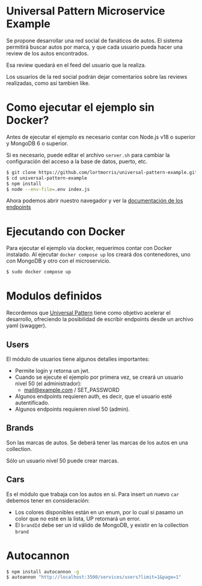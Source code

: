 # Universal Pattern Microservice Example

Se propone desarrollar una red social de fanáticos de autos.
El sistema permitirá buscar autos por marca, y que cada usuario pueda hacer una review de los autos encontrados.

Esa review quedará en el feed del usuario que la realiza.

Los usuarios de la red social podrán dejar comentarios sobre las reviews realizadas, como así tambien like.

# Como ejecutar el ejemplo sin Docker?

Antes de ejecutar el ejemplo es necesario contar con Node.js v18 o superior y MongoDB 6 o superior.

Si es necesario, puede editar el archivo `server.sh` para cambiar la configuración del acceso a la base de datos, puerto, etc.

```bash
$ git clone https://github.com/lortmorris/universal-pattern-example.git
$ cd universal-pattern-example
$ npm install
$ node --env-file=.env index.js
```

Ahora podemos abrir nuestro navegador y ver la [documentación de los endpoints](http://localhost:3500/services/docs)


# Ejecutando con Docker
Para ejecutar el ejemplo via docker, requerimos contar con Docker instalado.
Al ejecutar `docker compose up` los creará dos contenedores, uno con MongoDB y otro con el microservicio.

```bash
$ sudo docker compose up
```


# Modulos definidos

Recordemos que [Universal Pattern](https://www.npmjs.com/package/universal-pattern) tiene como objetivo acelerar el desarrollo, ofreciendo la posibilidad de escribir endpoints desde un archivo yaml (swagger).


## Users
El módulo de usuarios tiene algunos detalles importantes:
- Permite login y retorna un jwt.
- Cuando se ejecute el ejemplo por primera vez, se creará un usuario nivel 50 (el administrador):
  - mail@example.com / SET_PASSWORD
- Algunos endpoints requieren auth, es decir, que el usuario esté autentificado.
- Algunos endpoints requieren nivel 50 (admin).


## Brands
Son las marcas de autos.
Se deberá tener las marcas de los autos en una collection.

Sólo un usuario nivel 50 puede crear marcas.

## Cars
Es el módulo que trabaja con los autos en si.
Para insert un nuevo `car` debemos tener en consideración:

- Los colores disponibles están en un enum, por lo cual si pasamo un color que no esté en la lista, UP retornará un error.
- El `brandId` debe ser un id válido de MongoDB, y existir en la collection `brand`

# Autocannon
```bash
$ npm install autocannon -g
$ autoannon "http://localhost:3500/services/users?limit=1&page=1"
```